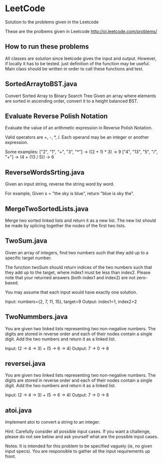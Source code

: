 LeetCode
========
Solution to the problems given in the Leetcode

These are the prolbems given in Leetcode http://oj.leetcode.com/problems/

How to run these problems
-------------------------
All classes are solution since leetcode gives the input and output. However, if locally it has to be tested. just definition of the function may be useful.
Main class should be written in order to call these functions and test.

SortedArraytoBST.java
---------------------
Convert Sorted Array to Binary Search Tree 
Given an array where elements are sorted in ascending order, convert it to a height balanced BST.

Evaluate Reverse Polish Notation
---------------------------------
Evaluate the value of an arithmetic expression in Reverse Polish Notation.

Valid operators are +, -, *, /. Each operand may be an integer or another expression.

Some examples:
  ["2", "1", "+", "3", "*"] -> ((2 + 1) * 3) -> 9
  ["4", "13", "5", "/", "+"] -> (4 + (13 / 5)) -> 6
  
ReverseWordsSrting.java
-----------------------
Given an input string, reverse the string word by word.

For example,
Given s = "the sky is blue",
return "blue is sky the".

MergeTwoSortedLists.java
------------------------
Merge two sorted linked lists and return it as a new list. The new list should be made by splicing together the nodes of the first two lists.

TwoSum.java
--------------
Given an array of integers, find two numbers such that they add up to a specific target number.

The function twoSum should return indices of the two numbers such that they add up to the target, where index1 must be less than index2. Please note that your returned answers (both index1 and index2) are not zero-based.

You may assume that each input would have exactly one solution.

Input: numbers={2, 7, 11, 15}, target=9
Output: index1=1, index2=2

TwoNummbers.java
-----------------
You are given two linked lists representing two non-negative numbers. The digits are stored in reverse order and each of their nodes contain a single digit. Add the two numbers and return it as a linked list.

Input: (2 -> 4 -> 3) + (5 -> 6 -> 4)
Output: 7 -> 0 -> 8

reversei.java
--------------
You are given two linked lists representing two non-negative numbers. The digits are stored in reverse order and each of their nodes contain a single digit. Add the two numbers and return it as a linked list.

Input: (2 -> 4 -> 3) + (5 -> 6 -> 4)
Output: 7 -> 0 -> 8

atoi.java
---------
Implement atoi to convert a string to an integer.

Hint: Carefully consider all possible input cases. If you want a challenge, please do not see below and ask yourself what are the possible input cases.

Notes: It is intended for this problem to be specified vaguely (ie, no given input specs). You are responsible to gather all the input requirements up front.
